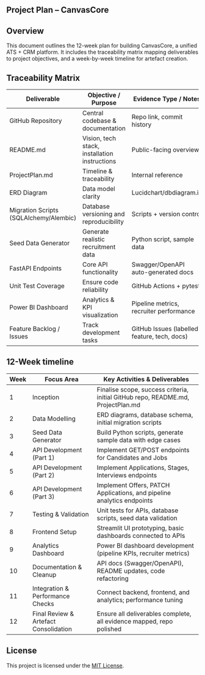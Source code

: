 ## Project Plan – CanvasCore

## Overview
This document outlines the 12-week plan for building CanvasCore, a unified ATS + CRM platform. It includes the traceability matrix mapping deliverables to project objectives, and a week-by-week timeline for artefact creation.

## Traceability Matrix
| Deliverable                            | Objective / Purpose                           | Evidence Type / Notes                                   |
| -------------------------------------- | --------------------------------------------- | ------------------------------------------------------- |
| GitHub Repository                      | Central codebase & documentation              | Repo link, commit history                               |
| README.md                              | Vision, tech stack, installation instructions | Public-facing overview                                  |
| ProjectPlan.md                         | Timeline & traceability                       | Internal reference                                      |
| ERD Diagram                            | Data model clarity                            | Lucidchart/dbdiagram.io                                 |
| Migration Scripts (SQLAlchemy/Alembic) | Database versioning and reproducibility       | Scripts + version control                               |
| Seed Data Generator                    | Generate realistic recruitment data           | Python script, sample data                              |
| FastAPI Endpoints                      | Core API functionality                        | Swagger/OpenAPI auto-generated docs                     |
| Unit Test Coverage                     | Ensure code reliability                       | GitHub Actions + pytest                                 |
| Power BI Dashboard                     | Analytics & KPI visualization                 | Pipeline metrics, recruiter performance                 |
| Feature Backlog / Issues               | Track development tasks                       | GitHub Issues (labelled: feature, tech, docs)           |


## 12-Week timeline
| Week | Focus Area                            | Key Activities & Deliverables                                                    |
| ---- | ------------------------------------- | -------------------------------------------------------------------------------- |
| 1    | Inception                             | Finalise scope, success criteria, initial GitHub repo, README.md, ProjectPlan.md |
| 2    | Data Modelling                        | ERD diagrams, database schema, initial migration scripts                         |
| 3    | Seed Data Generator                   | Build Python scripts, generate sample data with edge cases                       |
| 4    | API Development (Part 1)              | Implement GET/POST endpoints for Candidates and Jobs                             |
| 5    | API Development (Part 2)              | Implement Applications, Stages, Interviews endpoints                             |
| 6    | API Development (Part 3)              | Implement Offers, PATCH Applications, and pipeline analytics endpoints           |
| 7    | Testing & Validation                  | Unit tests for APIs, database scripts, seed data validation                      |
| 8    | Frontend Setup                        | Streamlit UI prototyping, basic dashboards connected to APIs                     |
| 9    | Analytics Dashboard                   | Power BI dashboard development (pipeline KPIs, recruiter metrics)                |
| 10   | Documentation & Cleanup               | API docs (Swagger/OpenAPI), README updates, code refactoring                     |
| 11   | Integration & Performance Checks      | Connect backend, frontend, and analytics; performance tuning                     |
| 12   | Final Review & Artefact Consolidation | Ensure all deliverables complete, all evidence mapped, repo polished             |

## License
This project is licensed under the [MIT License](./LICENSE).
